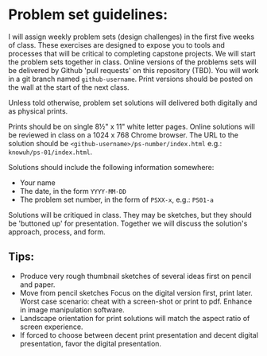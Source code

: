 # Problem set guidelines:

I will assign weekly problem sets (design challenges) in the first five weeks of class. These exercises are designed to expose you to tools and processes that will be critical to completing capstone projects. We will start the problem sets together in class. Online versions of the problems sets will be delivered by Github 'pull requests' on this repository (TBD). You will work in a git branch named `github-username`. Print versions should be posted on the wall at the start of the next class.

Unless told otherwise, problem set solutions will delivered both digitally and as physical prints.

Prints should be on single 8½" x 11" white letter pages.
Online solutions will be reviewed in class on a 1024 x 768 Chrome browser. The URL to the solution should be `<github-username>/ps-number/index.html` e.g.: `knowuh/ps-01/index.html`.

Solutions should include the following information somewhere:

* Your name
* The date, in the form `YYYY-MM-DD`
* The problem set number, in the form of `PSXX-x`, e.g.: `PS01-a`

Solutions will be critiqued in class. They may be sketches, but they should be 'buttoned up' for presentation. Together we will discuss the solution's approach, process, and form.

## Tips:

* Produce very rough thumbnail sketches of several ideas first on pencil and paper.
* Move from pencil sketches Focus on the digital version first, print later.  Worst case scenario: cheat with a screen-shot or print to pdf. Enhance in image manipulation software.
* Landscape orientation for print solutions will match the aspect ratio of screen experience.
* If forced to choose between decent print presentation and decent digital presentation, favor the digital presentation.
